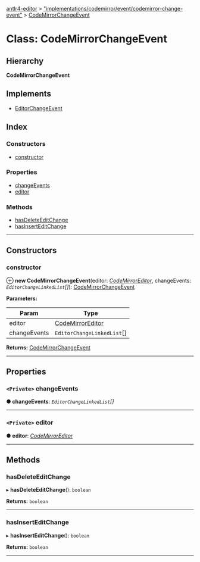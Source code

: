 [antlr4-editor](../README.md) > ["implementations/codemirror/event/codemirror-change-event"](../modules/_implementations_codemirror_event_codemirror_change_event_.md) > [CodeMirrorChangeEvent](../classes/_implementations_codemirror_event_codemirror_change_event_.codemirrorchangeevent.md)

# Class: CodeMirrorChangeEvent

## Hierarchy

**CodeMirrorChangeEvent**

## Implements

* [EditorChangeEvent](../interfaces/_event_editor_change_event_.editorchangeevent.md)

## Index

### Constructors

* [constructor](_implementations_codemirror_event_codemirror_change_event_.codemirrorchangeevent.md#constructor)

### Properties

* [changeEvents](_implementations_codemirror_event_codemirror_change_event_.codemirrorchangeevent.md#changeevents)
* [editor](_implementations_codemirror_event_codemirror_change_event_.codemirrorchangeevent.md#editor)

### Methods

* [hasDeleteEditChange](_implementations_codemirror_event_codemirror_change_event_.codemirrorchangeevent.md#hasdeleteeditchange)
* [hasInsertEditChange](_implementations_codemirror_event_codemirror_change_event_.codemirrorchangeevent.md#hasinserteditchange)

---

## Constructors

<a id="constructor"></a>

###  constructor

⊕ **new CodeMirrorChangeEvent**(editor: *[CodeMirrorEditor](_implementations_codemirror_codemirror_editor_.codemirroreditor.md)*, changeEvents: *`EditorChangeLinkedList`[]*): [CodeMirrorChangeEvent](_implementations_codemirror_event_codemirror_change_event_.codemirrorchangeevent.md)

**Parameters:**

| Param | Type |
| ------ | ------ |
| editor | [CodeMirrorEditor](_implementations_codemirror_codemirror_editor_.codemirroreditor.md) |
| changeEvents | `EditorChangeLinkedList`[] |

**Returns:** [CodeMirrorChangeEvent](_implementations_codemirror_event_codemirror_change_event_.codemirrorchangeevent.md)

___

## Properties

<a id="changeevents"></a>

### `<Private>` changeEvents

**● changeEvents**: *`EditorChangeLinkedList`[]*

___
<a id="editor"></a>

### `<Private>` editor

**● editor**: *[CodeMirrorEditor](_implementations_codemirror_codemirror_editor_.codemirroreditor.md)*

___

## Methods

<a id="hasdeleteeditchange"></a>

###  hasDeleteEditChange

▸ **hasDeleteEditChange**(): `boolean`

**Returns:** `boolean`

___
<a id="hasinserteditchange"></a>

###  hasInsertEditChange

▸ **hasInsertEditChange**(): `boolean`

**Returns:** `boolean`

___

